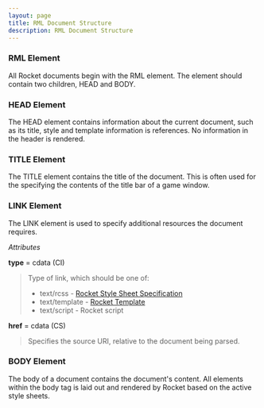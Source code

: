 ```yaml
---
layout: page
title: RML Document Structure
description: RML Document Structure
---
```


### RML Element

All Rocket documents begin with the RML element. The element should contain two children, HEAD and BODY.

### HEAD Element

The HEAD element contains information about the current document, such as its title, style and template information is references. No information in the header is rendered.

### TITLE Element

The TITLE element contains the title of the document. This is often used for the specifying the contents of the title bar of a game window.

### LINK Element

The LINK element is used to specify additional resources the document requires.

*Attributes*

**type** = cdata (CI)

>Type of link, which should be one of:
>* text/rcss - [Rocket Style Sheet Specification](../rcss.html)
>* text/template - [Rocket Template](templates.html)
>* text/script - Rocket script

**href** = cdata (CS)

>Specifies the source URI, relative to the document being parsed.

### BODY Element

The body of a document contains the document's content. All elements within the body tag is laid out and rendered by Rocket based on the active style sheets. 